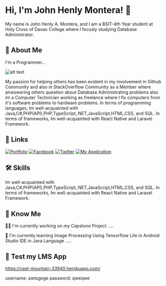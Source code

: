 
# Hi, I'm John Henly Montera! 👋

My name is John Henly A. Montera, and I am a BSIT-4th Year student at Holy Cross of Davao College where I focusly studying Database Administrator. 


## 🚀 About Me
I'm a Programmer...

![alt text](https://www.canva.com/design/DAFBuH86uc4/vQGl3cgZOBe1mR5sbtqvfA/view?utm_content=DAFBuH86uc4&utm_campaign=designshare&utm_medium=link&utm_source=publishsharelink)

My passion for helping others has been evident in my involvement in Github Community and also in StackOverflow Community as a Member where anwswering others question about Database Administrating problems also im a Computer Technician working as freelance where I fix computers from it's software problems to hardware problems. In terms of programming languages, Im well-acquainted with Java,C#,PHP(API),PHP,TypeScript,.NET,JavaScript,HTML,CSS, and SQL. In terms of frameworks, Im well-acquainted with React Native and Laravel Framework.
## 🔗 Links
[![Portfolio](https://img.shields.io/badge/my_portfolio-000?style=for-the-badge&logo=ko-fi&logoColor=white)](https://henly09.github.io/MyPortfolio/)
[![Facebook](https://img.shields.io/badge/facebook-0A66C2?style=for-the-badge&logo=facebook&logoColor=white)](https://www.facebook.com/mhax.ter/)
[![Twitter](https://img.shields.io/badge/twitter-1DA1F2?style=for-the-badge&logo=twitter&logoColor=white)](https://twitter.com/HenzQwerty)
[![My Application](https://img.shields.io/badge/My_Application-8cdcd4?style=for-the-badge&logo=AddThis&logoColor=white)](https://vast-mountain-33940.herokuapp.com/)


## 🛠 Skills
Im well-acquainted with Java,C#,PHP(API),PHP,TypeScript,.NET,JavaScript,HTML,CSS, and SQL. In terms of frameworks, Im well-acquainted with React Native and Laravel Framework.


## 👥 Know Me

👩‍💻 I'm currently working on my Capstone Project .....

🧠 I'm currently learning Image Processing Using Tensorflow Lite in Android Studio IDE in Java Language .....

## 📝 Test my LMS App 

https://vast-mountain-33940.herokuapp.com/

username: awtsgege
password: qweqwe

